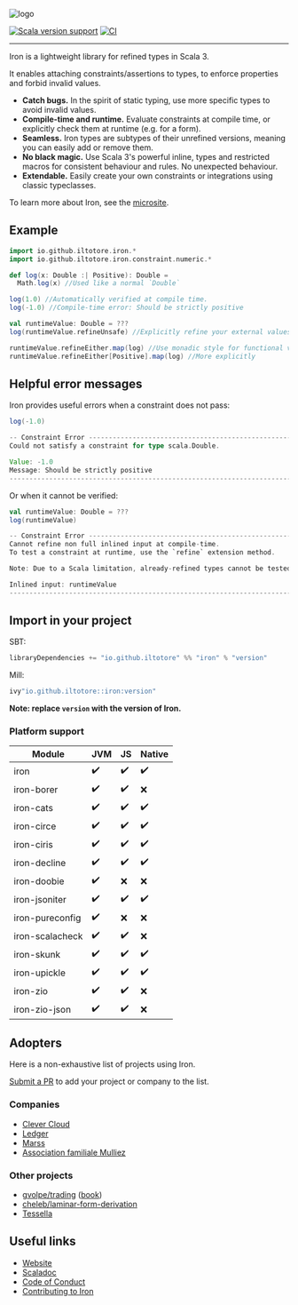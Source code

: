 ![logo](https://github.com/Iltotore/iron/blob/main/logo.png?raw=true)

[![Scala version support](https://index.scala-lang.org/iltotore/iron/iron/latest-by-scala-version.svg)](https://index.scala-lang.org/iltotore/iron/iron)
[![CI](https://github.com/Iltotore/iron/actions/workflows/ci.yml/badge.svg)](https://github.com/Iltotore/iron/actions/workflows/ci.yml)
___

Iron is a lightweight library for refined types in Scala 3.

It enables attaching constraints/assertions to types, to enforce properties and forbid invalid values.

- **Catch bugs.** In the spirit of static typing, use more specific types to avoid invalid values.
- **Compile-time and runtime.** Evaluate constraints at compile time, or explicitly check them at runtime (e.g. for a
  form).
- **Seamless.** Iron types are subtypes of their unrefined versions, meaning you can easily add or remove them.
- **No black magic.** Use Scala 3's powerful inline, types and restricted macros for consistent behaviour and rules. No
  unexpected behaviour.
- **Extendable.** Easily create your own constraints or integrations using classic typeclasses.

To learn more about Iron, see the [microsite](https://iltotore.github.io/iron/docs/index.html).

## Example

```scala
import io.github.iltotore.iron.*
import io.github.iltotore.iron.constraint.numeric.*

def log(x: Double :| Positive): Double =
  Math.log(x) //Used like a normal `Double`

log(1.0) //Automatically verified at compile time.
log(-1.0) //Compile-time error: Should be strictly positive

val runtimeValue: Double = ???
log(runtimeValue.refineUnsafe) //Explicitly refine your external values at runtime.

runtimeValue.refineEither.map(log) //Use monadic style for functional validation
runtimeValue.refineEither[Positive].map(log) //More explicitly
```

## Helpful error messages

Iron provides useful errors when a constraint does not pass:

```scala
log(-1.0)
```

```scala
-- Constraint Error --------------------------------------------------------
Could not satisfy a constraint for type scala.Double.

Value: -1.0
Message: Should be strictly positive
----------------------------------------------------------------------------
```

Or when it cannot be verified:

```scala
val runtimeValue: Double = ???
log(runtimeValue)
```

```scala
-- Constraint Error --------------------------------------------------------
Cannot refine non full inlined input at compile-time.
To test a constraint at runtime, use the `refine` extension method.

Note: Due to a Scala limitation, already-refined types cannot be tested at compile-time (unless proven by an `Implication`).

Inlined input: runtimeValue
----------------------------------------------------------------------------
```

## Import in your project

SBT:

```scala
libraryDependencies += "io.github.iltotore" %% "iron" % "version"
```

Mill:

```scala
ivy"io.github.iltotore::iron:version"
```

**Note: replace `version` with the version of Iron.**

### Platform support

| Module          | JVM | JS | Native |
|-----------------|-----|----|--------|
| iron            | ✔️  | ✔️ | ✔️     |
| iron-borer      | ✔️  | ✔️ | ❌     |
| iron-cats       | ✔️  | ✔️ | ✔️     |
| iron-circe      | ✔️  | ✔️ | ✔️     |
| iron-ciris      | ✔️  | ✔️ | ✔️     |
| iron-decline    | ✔️  | ✔️ | ✔️     |
| iron-doobie     | ✔️  | ❌  | ❌    |
| iron-jsoniter   | ✔️  | ✔️ | ✔️     |
| iron-pureconfig | ✔️  | ❌️ | ❌️     |
| iron-scalacheck | ✔️  | ✔️ | ❌     |
| iron-skunk      | ✔️  | ✔️ | ✔️     |
| iron-upickle    | ✔️  | ✔️ | ✔️     |
| iron-zio        | ✔️  | ✔️ | ❌     |
| iron-zio-json   | ✔️  | ✔️ | ❌     |

## Adopters

Here is a non-exhaustive list of projects using Iron.

[Submit a PR](https://github.com/Iltotore/iron/pulls?q=is%3Apr+is%3Aopen+sort%3Aupdated-desc) to add your project or
company to the list.

### Companies

- [Clever Cloud](https://www.clever-cloud.com/)
- [Ledger](https://github.com/LedgerHQ)
- [Marss](https://github.com/marss)
- [Association familiale Mulliez](https://fr.wikipedia.org/wiki/Association_familiale_Mulliez)

### Other projects

- [gvolpe/trading](https://github.com/gvolpe/trading/) ([book](https://leanpub.com/feda))
- [cheleb/laminar-form-derivation](https://github.com/cheleb/laminar-form-derivation)
- [Tessella](https://github.com/scala-tessella/tessella)

## Useful links

- [Website](https://iltotore.github.io/iron/docs/index.html)
- [Scaladoc](https://iltotore.github.io/iron/index.html)
- [Code of Conduct](https://iltotore.github.io/iron/docs/code-of-conduct.html)
- [Contributing to Iron](https://iltotore.github.io/iron/docs/contributing.html)

